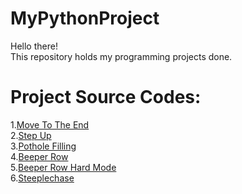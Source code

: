 # MyPythonProject
Hello there!\
This repository holds my programming projects done.
# Project Source Codes:
1.[Move To The End](MyPythonProject/MoveToTheEnd.py)\
2.[Step Up](MyPythonProject/StepUp.py)\
3.[Pothole Filling](MyPythonProject/PotholeFilling.py)\
4.[Beeper Row](MyPythonProject/BeeperRow.py)\
5.[Beeper Row Hard Mode](MyPythonProject/BeeperRowAdv.py)\
6.[Steeplechase](MyPythonProject/Steeplechase.py)
